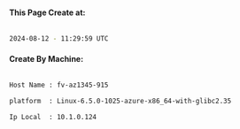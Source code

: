 
   
#### This Page Create at:

```bash

2024-08-12 - 11:29:59 UTC

```

#### Create By Machine:

```bash

Host Name : fv-az1345-915

platform  : Linux-6.5.0-1025-azure-x86_64-with-glibc2.35

Ip Local  : 10.1.0.124

```

